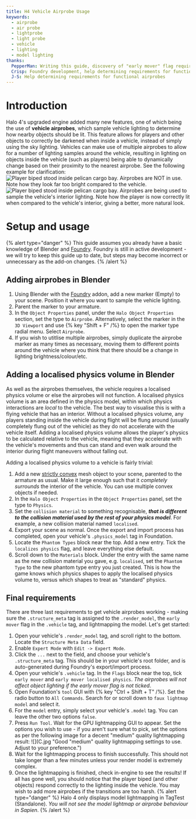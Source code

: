 ```yaml
---
title: H4 Vehicle Airprobe Usage
keywords:
  - airprobe
  - air probe
  - lightprobe
  - light probe
  - vehicle
  - lighting
  - model lighting
thanks:
  PepperMan: Writing this guide, discovery of "early mover" flag requirement
  Crisp: Foundry development, help determining requirements for functional airprobes
  J-S: Help determining requirements for functional airprobes
---
```

# Introduction
Halo 4's upgraded engine added many new features, one of which being the use of **vehicle airprobes**, which sample vehicle lighting to determine how nearby objects should be lit. This feature allows for players and other objects to correctly be darkened when inside a vehicle, instead of simply using the sky lighting. Vehicles can make use of multiple airprobes to allow for a number of lighting samples around the vehicle, resulting in lighting on objects inside the vehicle (such as players) being able to dynamically change based on their proximity to the nearest airprobe. See the following example for clarification:
![](A.jpg "Player biped stood inside pelican cargo bay. Airprobes are NOT in use. Note how they look far too bright compared to the vehicle.")
![](B.jpg "Player biped stood inside pelican cargo bay. Airprobes are being used to sample the vehicle's interior lighting. Note how the player is now correctly lit when compared to the vehicle's interior, giving a better, more natural look.")

# Setup and usage
{% alert type="danger" %}
This guide assumes you already have a basic knowledge of Blender and [Foundry](https://github.com/ILoveAGoodCrisp/Foundry-Halo-Blender-Creation-Kit). Foundry is still in active development - we will try to keep this guide up to date, but steps may become incorrect or unnecessary as the add-on changes.
{% /alert %}
## Adding airprobes in Blender
1. Using Blender with the [Foundry](https://github.com/ILoveAGoodCrisp/Foundry-Halo-Blender-Creation-Kit) addon, add a new marker (Empty) to your scene. Position it where you want to sample the vehicle lighting.
2. Parent the marker to your armature.
3. In the `Object Properties` panel, under the `Halo Object Properties` section, set the type to `Airprobe`. Alternatively, select the marker in the `3D Viewport` and use {% key "Shift + F" /%} to open the marker type radial menu. Select `Airprobe`.
4. If you wish to utitlise multiple airprobes, simply duplicate the airprobe marker as many times as necessary, moving them to different points around the vehicle where you think that there should be a change in lighting brightness/colour/etc.

## Adding a localised physics volume in Blender
As well as the airprobes themselves, the vehicle requires a localised physics volume or else the airprobes will not function. A localised physics volume is an area defined in the physics model, within which physics interactions are *local* to the vehicle. The best way to visualise this is with a flying vehicle that has an interior. Without a localised physics volume, any players standing inside the vehicle during flight will be flung around (usually completely flung out of the vehicle) as they do not accelerate with the vehicle itself. Adding a localised physics volume allows the player's physics to be calculated relative to the vehicle, meaning that they accelerate with the vehicle's movements and thus can stand and even walk around the interior during flight maneuvers without falling out.

Adding a localised physics volume to a vehicle is fairly trivial:
1. Add a new [strictly convex](~blender-object-creation-physics#strictly-convex-explanation) mesh object to your scene, parented to the armature as usual. Make it large enough such that it *completely surrounds* the interior of the vehicle. You can use multiple convex objects if needed.
2. In the `Halo Object Properties` in the `Object Properties` panel, set the type to `Physics`.
3. Set the `collision material` to something recognisable, ***that is different to the collision material used by the rest of your physics model***. For example, a new collision material named `localised`.
4. Export your scene as normal. Once the export and import process has completed, open your vehicle's `.physics_model` tag in Foundation.
5. Locate the `Phantom Types` block near the top. Add a new entry. Tick the `localizes physics` flag, and leave everything else default.
6. Scroll down to the `Materials` block. Under the entry with the same name as the new collision material you gave, e.g. `localised`, set the `Phantom Type` to the new phantom type entry you just created. This is how the game knows which physics shapes to apply the localised physics volume to, versus which shapes to treat as "standard" physics.

## Final requirements
There are three last requirements to get vehicle airprobes working - making sure the `.structure_meta` tag is assigned to the `.render_model`, the `early mover` flag in the `.vehicle` tag, and lightmapping the model. Let's get started:
1. Open your vehicle's `.render_model` tag, and scroll right to the bottom. Locate the `Structure Meta Data` field.
2. Enable `Expert Mode` with `Edit -> Expert Mode`.
3. Click the `...` next to the field, and choose your vehicle's `.structure_meta` tag. This should be in your vehicle's root folder, and is auto-generated during Foundry's export/import process.
4. Open your vehicle's `.vehicle` tag. In the `Flags` block near the top, tick `early mover` and `early mover localised physics`. *The airprobes will not affect object lighting if the early mover flag is not ticked*.
5. Open Foundation's `tool` GUI with {% key "Ctrl + Shift + T" /%}. Set the radio button to `All Commands`. Search for or scroll down to `faux lightmap model` and select it.
6. For the `model` entry, simply select your vehicle's `.model` tag. You can leave the other two options `false`.
7. Press `Run Tool`. Wait for the GPU lightmapping GUI to appear. Set the options you wish to use - if you aren't sure what to pick, set the options as per the following image for a decent "medium" quality lightmapping result:
![](C.jpg "Good "medium" quality lightmapping settings to use. Adjust to your preference.")
8. Wait for the lightmapping process to finish successfully. This should not take longer than a few minutes unless your render model is extremely complex.
9. Once the lightmapping is finished, check in-engine to see the results! If all has gone well, you should notice that the player biped (and other objects) respond correctly to the lighting inside the vehicle. You may wish to add more airprobes if the transitions are too harsh.
{% alert type="danger" %}
Halo 4 only displays model lightmapping in TagTest (Standalone). *You will not see the model lightmap or airprobe behaviour in Sapien*.
{% /alert %}